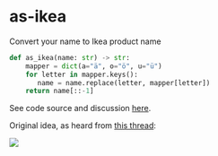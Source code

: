 # as-ikea
Convert your name to Ikea product name

```python
def as_ikea(name: str) -> str:
    mapper = dict(a="ä", o="ö", u="ü")
    for letter in mapper.keys():
       name = name.replace(letter, mapper[letter])
    return name[::-1]
```

See code source and discussion [here](as_ikea.py).

Original idea, as heard from [this thread](https://www.facebook.com/max.abelev/posts/3347430315294332):

![](https://user-images.githubusercontent.com/9265326/97590229-75e97d80-1a0f-11eb-9878-e4139565b459.png)
